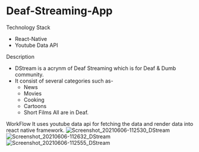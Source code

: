 # Deaf-Streaming-App

Technology Stack
* React-Native
* Youtube Data API

Description
* DStream is a acrynm of Deaf Streaming which is for Deaf & Dumb community.
* It consist of several categories such as-
    * News
    * Movies
    * Cooking
    * Cartoons
    * Short Films
  All are in Deaf.
  
WorkFlow 
 It uses youtube data api for fetching the data and render data into react native framework.
   ![Screenshot_20210606-112530_DStream](https://user-images.githubusercontent.com/64732691/120914682-527d6400-c6bd-11eb-9757-8e872b9d8471.jpg)
   ![Screenshot_20210606-112632_DStream](https://user-images.githubusercontent.com/64732691/120914698-6de86f00-c6bd-11eb-9796-a317eba03823.jpg)
   ![Screenshot_20210606-112555_DStream](https://user-images.githubusercontent.com/64732691/120914701-72ad2300-c6bd-11eb-92fb-b01cd185370f.jpg)
